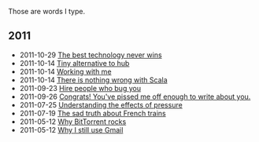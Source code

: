 Those are words I type.

## 2011

  * 2011-10-29 [The best technology never wins](https://github.com/nddrylliog/blog/blob/master/2011/software-evolution.md)
  * 2011-10-14 [Tiny alternative to hub](https://github.com/nddrylliog/blog/blob/master/2011/tiny-hub.md)
  * 2011-10-14 [Working with me](https://github.com/nddrylliog/blog/blob/master/2011/working-with-me.md)
  * 2011-10-14 [There is nothing wrong with Scala](https://github.com/nddrylliog/blog/blob/master/2011/scala.md)
  * 2011-09-23 [Hire people who bug you](https://github.com/nddrylliog/blog/blob/master/2011/nagging.md)
  * 2011-09-26 [Congrats! You've pissed me off enough to write about you.](https://github.com/nddrylliog/blog/blob/master/2011/nodejs-vs-jruby.md)
  * 2011-07-25 [Understanding the effects of pressure](https://github.com/nddrylliog/blog/blob/master/2011/pressure.md)
  * 2011-07-19 [The sad truth about French trains](https://github.com/nddrylliog/blog/blob/master/2011/sncf.md)
  * 2011-05-12 [Why BitTorrent rocks](https://github.com/nddrylliog/blog/blob/master/2011/bittorrent.md)
  * 2011-05-12 [Why I still use Gmail](https://github.com/nddrylliog/blog/blob/master/2011/gmail.md)
